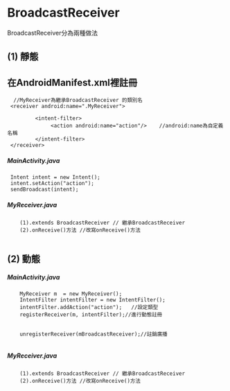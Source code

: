 # BroadcastReceiver

BroadcastReceiver分為兩種做法

## (1) 靜態

## 在AndroidManifest.xml裡註冊
```
  //MyReceiver為繼承BroadcastReceiver 的類別名
 <receiver android:name=".MyReceiver">

         <intent-filter>
              <action android:name="action"/>    //android:name為自定義名稱
         </intent-filter>
 </receiver>
```



##### MainActivity.java
```
 Intent intent = new Intent();
 intent.setAction("action");
 sendBroadcast(intent); 
```



##### MyReceiver.java
```
    (1).extends BroadcastReceiver // 繼承BroadcastReceiver
    (2).onReceive()方法 //改寫onReceive()方法
 
```

## (2) 動態


##### MainActivity.java
```
    MyReceiver m  = new MyReceiver();
    IntentFilter intentFilter = new IntentFilter();
    intentFilter.addAction("action");   //設定類型
    registerReceiver(m, intentFilter);//進行動態註冊


    unregisterReceiver(mBroadcastReceiver);//註銷廣播


```

##### MyReceiver.java
```
    (1).extends BroadcastReceiver // 繼承BroadcastReceiver
    (2).onReceive()方法 //改寫onReceive()方法
 
```




